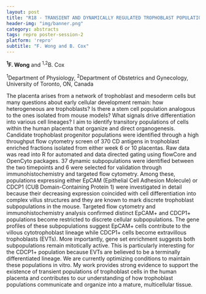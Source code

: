```yaml
---
layout: post
title: "R18 - TRANSIENT AND DYNAMICALLY REGULATED TROPHOBLAST POPULATIONS IN EARLY HUMAN PLACENTA DEVELOPMENT"
header-img: "img/banner.png"
category: abstracts
tags: repro poster-session-2
platform: 'repro'
subtitle: "F. Wong and B. Cox"
---
```


__<sup>1</sup>F. Wong__ and <sup>1,2</sup>B. Cox

<sup>1</sup>Department of Physiology, <sup>2</sup>Department of Obstetrics and Gynecology, University of Toronto, ON, Canada

The placenta arises from a network of trophoblast and mesoderm cells but many questions about early cellular development remain: how heterogeneous are trophoblasts? Is there a stem cell population analogous to the ones isolated from mouse models? What signals drive differentiation into various cell lineages? I aim to identify transitory populations of cells within the human placenta that organize and direct organogenesis. Candidate trophoblast progenitor populations were identified through a high throughput flow cytometry screen of 370 CD antigens in trophoblast enriched fractions isolated from either week 6 or 10 placentas. Raw data was read into R for automated and data directed gating using flowCore and OpenCyto packages. 37 dynamic subpopulations were identified between the two timepoints and 6 were selected for validation through immunohistochemistry and targeted flow cytometry. Among these, populations expressing either EpCAM (Epithelial Cell Adhesion Molecule) or CDCP1 (CUB Domain-Containing Protein 1) were investigated in detail because their decreasing expression coincided with cell differentiation into complex villus structures and they are known to mark discrete trophoblast subpopulations in the mouse. Targeted flow cytometry and immunohistochemistry analysis confirmed distinct EpCAM+ and CDCP1+ populations become restricted to discrete cellular subpopulations. The gene profiles of these subpopulations suggest EpCAM+ cells contribute to the villous cytotrophoblast lineage while CDCP1+ cells become extravillous trophoblasts (EVTs). More importantly, gene set enrichment suggests both subpopulations remain mitotically active. This is particularly interesting for the CDCP1+ population because EVTs are believed to be a terminally differentiated lineage. We are currently optimizing conditions to maintain these populations in vitro. My work provides strong evidence to support the existence of transient populations of trophoblast cells in the human placenta and contributes to our understanding of how trophoblast populations communicate and organize into a mature, multicellular tissue.
